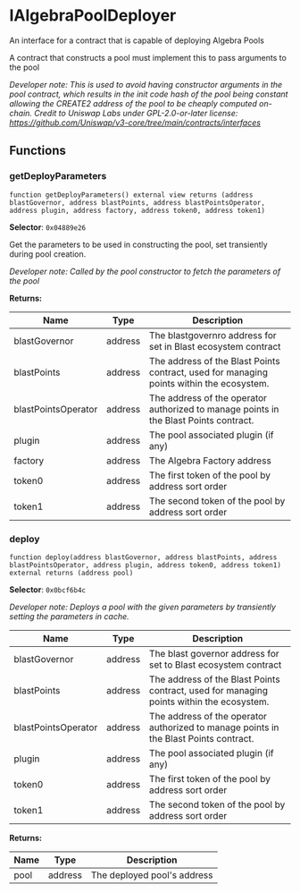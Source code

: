 

# IAlgebraPoolDeployer


An interface for a contract that is capable of deploying Algebra Pools

A contract that constructs a pool must implement this to pass arguments to the pool

*Developer note: This is used to avoid having constructor arguments in the pool contract, which results in the init code hash
of the pool being constant allowing the CREATE2 address of the pool to be cheaply computed on-chain.
Credit to Uniswap Labs under GPL-2.0-or-later license:
https://github.com/Uniswap/v3-core/tree/main/contracts/interfaces*


## Functions
### getDeployParameters

```solidity
function getDeployParameters() external view returns (address blastGovernor, address blastPoints, address blastPointsOperator, address plugin, address factory, address token0, address token1)
```
**Selector**: `0x04889e26`

Get the parameters to be used in constructing the pool, set transiently during pool creation.

*Developer note: Called by the pool constructor to fetch the parameters of the pool*

**Returns:**

| Name | Type | Description |
| ---- | ---- | ----------- |
| blastGovernor | address | The blastgovernro address for set in Blast ecosystem contract |
| blastPoints | address | The address of the Blast Points contract, used for managing points within the ecosystem. |
| blastPointsOperator | address | The address of the operator authorized to manage points in the Blast Points contract. |
| plugin | address | The pool associated plugin (if any) |
| factory | address | The Algebra Factory address |
| token0 | address | The first token of the pool by address sort order |
| token1 | address | The second token of the pool by address sort order |

### deploy

```solidity
function deploy(address blastGovernor, address blastPoints, address blastPointsOperator, address plugin, address token0, address token1) external returns (address pool)
```
**Selector**: `0x0bcf6b4c`



*Developer note: Deploys a pool with the given parameters by transiently setting the parameters in cache.*

| Name | Type | Description |
| ---- | ---- | ----------- |
| blastGovernor | address | The blast governor address for set to Blast ecosystem contract |
| blastPoints | address | The address of the Blast Points contract, used for managing points within the ecosystem. |
| blastPointsOperator | address | The address of the operator authorized to manage points in the Blast Points contract. |
| plugin | address | The pool associated plugin (if any) |
| token0 | address | The first token of the pool by address sort order |
| token1 | address | The second token of the pool by address sort order |

**Returns:**

| Name | Type | Description |
| ---- | ---- | ----------- |
| pool | address | The deployed pool's address |

